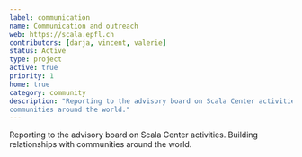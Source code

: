 ```yaml
---
label: communication
name: Communication and outreach
web: https://scala.epfl.ch
contributors: [darja, vincent, valerie]
status: Active
type: project
active: true
priority: 1
home: true
category: community
description: "Reporting to the advisory board on Scala Center activities. Building relationships with
communities around the world."
---
```


Reporting to the advisory board on Scala Center activities. Building relationships with
communities around the world.

